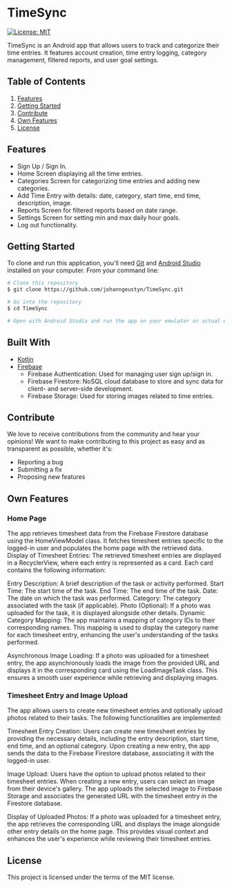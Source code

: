 # TimeSync

[![License: MIT](https://img.shields.io/badge/License-MIT-green.svg)](https://opensource.org/licenses/MIT)

TimeSync is an Android app that allows users to track and categorize their time entries. It features
account creation, time entry logging, category management, filtered reports, and user goal settings.

## Table of Contents

1. [Features](#features)
2. [Getting Started](#getting-started)
3. [Contribute](#contribute)
4. [Own Features](#own-features)
4. [License](#license)

## Features

- Sign Up / Sign In.
- Home Screen displaying all the time entries.
- Categories Screen for categorizing time entries and adding new categories.
- Add Time Entry with details: date, category, start time, end time, description, image.
- Reports Screen for filtered reports based on date range.
- Settings Screen for setting min and max daily hour goals.
- Log out functionality.

## Getting Started

To clone and run this application, you'll need [Git](https://git-scm.com)
and [Android Studio](https://developer.android.com/studio) installed on your computer. From your
command line:

```bash
# Clone this repository
$ git clone https://github.com/johanngeustyn/TimeSync.git

# Go into the repository
$ cd TimeSync

# Open with Android Studio and run the app on your emulator or actual device.
```

## Built With

- [Kotlin](https://kotlinlang.org/)
- [Firebase](https://firebase.google.com/)
    - Firebase Authentication: Used for managing user sign up/sign in.
    - Firebase Firestore: NoSQL cloud database to store and sync data for client- and server-side
      development.
    - Firebase Storage: Used for storing images related to time entries.

## Contribute

We love to receive contributions from the community and hear your opinions! We want to make
contributing to this project as easy and as transparent as possible, whether it's:

- Reporting a bug
- Submitting a fix
- Proposing new features

## Own Features

### Home Page

The app retrieves timesheet data from the Firebase Firestore database using the HomeViewModel class.
It fetches timesheet entries specific to the logged-in user and populates the home page with the
retrieved data.
Display of Timesheet Entries: The retrieved timesheet entries are displayed in a RecyclerView, where
each entry is represented as a card. Each card contains the following information:

Entry Description: A brief description of the task or activity performed.
Start Time: The start time of the task.
End Time: The end time of the task.
Date: The date on which the task was performed.
Category: The category associated with the task (if applicable).
Photo (Optional): If a photo was uploaded for the task, it is displayed alongside other details.
Dynamic Category Mapping: The app maintains a mapping of category IDs to their corresponding names.
This mapping is used to display the category name for each timesheet entry, enhancing the user's
understanding of the tasks performed.

Asynchronous Image Loading: If a photo was uploaded for a timesheet entry, the app asynchronously
loads the image from the provided URL and displays it in the corresponding card using the
LoadImageTask class. This ensures a smooth user experience while retrieving and displaying images.

### Timesheet Entry and Image Upload

The app allows users to create new timesheet entries and optionally upload photos related to their
tasks. The following functionalities are implemented:

Timesheet Entry Creation: Users can create new timesheet entries by providing the necessary details,
including the entry description, start time, end time, and an optional category. Upon creating a new
entry, the app sends the data to the Firebase Firestore database, associating it with the logged-in
user.

Image Upload: Users have the option to upload photos related to their timesheet entries. When
creating a new entry, users can select an image from their device's gallery. The app uploads the
selected image to Firebase Storage and associates the generated URL with the timesheet entry in the
Firestore database.

Display of Uploaded Photos: If a photo was uploaded for a timesheet entry, the app retrieves the
corresponding URL and displays the image alongside other entry details on the home page. This
provides visual context and enhances the user's experience while reviewing their timesheet entries.

## License

This project is licensed under the terms of the MIT license.
